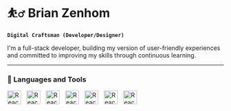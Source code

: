 # ⛹️‍♂️ Brian Zenhom

**`Digital Craftsman (Developer/Designer)`**

I'm a full-stack developer, building my version of user-friendly experiences and committed to improving my skills through continuous learning.


---
### 🧰 Languages and Tools

<img align="left" alt="React" width="32px" style="padding-right:10px;" src="https://cdn.jsdelivr.net/gh/devicons/devicon/icons/vscode/vscode-original.svg" />

<img align="left" alt="React" width="32px" style="padding-right:10px;" src="https://cdn.jsdelivr.net/gh/devicons/devicon/icons/typescript/typescript-original.svg" />

<img align="left" alt="React" width="32px" style="padding-right:10px;" src="https://cdn.jsdelivr.net/gh/devicons/devicon/icons/html5/html5-original.svg" />
            
<img align="left" alt="React" width="32px" style="padding-right:10px;" src="https://cdn.jsdelivr.net/gh/devicons/devicon/icons/css3/css3-original.svg" />

<img align="left" alt="React" width="32px" style="padding-right:10px;" src="https://cdn.jsdelivr.net/gh/devicons/devicon/icons/javascript/javascript-original.svg" />       
          
<img align="left" alt="React" width="32px" style="padding-right:10px;" src="https://cdn.jsdelivr.net/gh/devicons/devicon/icons/react/react-original.svg" />

<img align="left" alt="React" width="32px" style="padding-right:10px;" src="https://cdn.jsdelivr.net/gh/devicons/devicon/icons/mongodb/mongodb-original.svg" />
